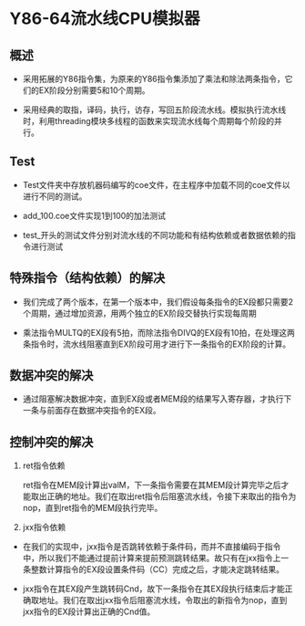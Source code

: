 # Y86-64流水线CPU模拟器
  
## 概述
* 采用拓展的Y86指令集，为原来的Y86指令集添加了乘法和除法两条指令，它们的EX阶段分别需要5和10个周期。

* 采用经典的取指，译码，执行，访存，写回五阶段流水线。模拟执行流水线时，利用threading模块多线程的函数来实现流水线每个周期每个阶段的并行。

## Test
  * Test文件夹中存放机器码编写的coe文件，在主程序中加载不同的coe文件以进行不同的测试。

  * add_100.coe文件实现1到100的加法测试
  
  *  test_开头的测试文件分别对流水线的不同功能和有结构依赖或者数据依赖的指令进行测试

## 特殊指令（结构依赖）的解决
* 我们完成了两个版本，在第一个版本中，我们假设每条指令的EX段都只需要2个周期，通过增加资源，用两个独立的EX阶段交替执行实现每周期

* 乘法指令MULTQ的EX段有5拍，而除法指令DIVQ的EX段有10拍，在处理这两条指令时，流水线阻塞直到EX阶段可用才进行下一条指令的EX阶段的计算。

## 数据冲突的解决
* 通过阻塞解决数据冲突，直到EX段或者MEM段的结果写入寄存器，才执行下一条与前面存在数据冲突指令的EX段。


## 控制冲突的解决
1. ret指令依赖
   
   ret指令在MEM段计算出valM，下一条指令需要在其MEM段计算完毕之后才能取出正确的地址。我们在取出ret指令后阻塞流水线，令接下来取出的指令为nop，直到ret指令的MEM段执行完毕。

2. jxx指令依赖

 * 在我们的实现中，jxx指令是否跳转依赖于条件码，而并不直接编码于指令中，所以我们不能通过提前计算来提前预测跳转结果。故只有在jxx指令上一条整数计算指令的EX段设置条件码（CC）完成之后，才能决定跳转结果。
  
 * jxx指令在其EX段产生跳转码Cnd，故下一条指令在其EX段执行结束后才能正确取地址。我们在取出jxx指令后阻塞流水线，令取出的新指令为nop，直到jxx指令的EX段计算出正确的Cnd值。